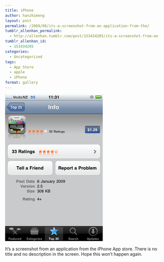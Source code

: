 ```yaml
---
title: iPhone
author: hanzhimeng
layout: post
permalink: /2009/08/its-a-screenshot-from-an-application-from-the/
tumblr_allenhan_permalink:
  - http://allenhan.tumblr.com/post/153434205/its-a-screenshot-from-an-application-from-the
tumblr_allenhan_id:
  - 153434205
categories:
  - Uncategorized
tags:
  - App Store
  - apple
  - iPhone
format: gallery
---
```

[<img class="alignnone size-full wp-image-440" alt="vv8tkg8GUqlfnfkcO8boboK7o1_" src="/images/uploads/2013/03/vv8tkg8GUqlfnfkcO8boboK7o1_.png" width="320" height="480" />][1]

It’s a screenshot from an application from the iPhone App store. There is no title and no description in the screen. Hope this won’t happen again.

 [1]: /images/uploads/2013/03/vv8tkg8GUqlfnfkcO8boboK7o1_.png
